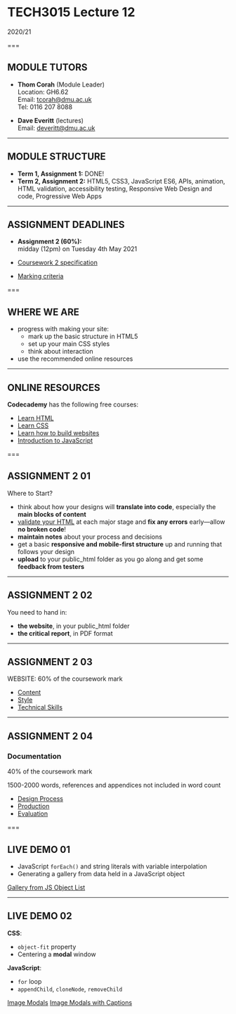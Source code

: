 # TECH3015 Lecture 12

2020/21

===

## MODULE TUTORS

- **Thom Corah** (Module Leader)  
Location: GH6.62  
Email: tcorah@dmu.ac.uk  
Tel: 0116 207 8088

- **Dave Everitt** (lectures)  
Email: deveritt@dmu.ac.uk

---

## MODULE STRUCTURE

- **Term 1, Assignment 1:** DONE!
- **Term 2, Assignment 2:** HTML5, CSS3, JavaScript ES6, APIs, animation, HTML validation, accessibility testing, Responsive Web Design and code, Progressive Web Apps

---

## ASSIGNMENT DEADLINES

- **Assignment 2 (60%):**  
midday (12pm) on Tuesday 4th May 2021

- [Coursework 2 specification](https://tech3015.github.io/lectures/coursework-02.html)
- [Marking criteria](https://tech3015.github.io/lectures/coursework-02.html#marking-criteria)

===

## WHERE WE ARE

- progress with making your site:
  - mark up the basic structure in HTML5
  - set up your main CSS styles
  - think about interaction
- use the recommended online resources

---

## ONLINE RESOURCES

**Codecademy** has the following free courses:

- [Learn HTML](https://www.codecademy.com/learn/learn-html)
- [Learn CSS](https://www.codecademy.com/learn/learn-css)
- [Learn how to build websites](https://www.codecademy.com/learn/paths/learn-how-to-build-websites)
- [Introduction to JavaScript](https://www.codecademy.com/learn/introduction-to-javascript)

===

<!-- .slide: class="crammed" -->
## ASSIGNMENT 2 **01**

Where to Start?

- think about how your designs will **translate into code**, especially the **main blocks of content**
- [validate your HTML](https://validator.w3.org/) at each major stage and **fix any errors** early—allow **no broken code**!
- **maintain notes** about your process and decisions
- get a basic **responsive and mobile-first structure** up and running that follows your design
- **upload** to your public_html folder as you go along and get some **feedback from testers**

---

## ASSIGNMENT 2 **02**

You need to hand in:

- **the website**, in your public_html folder
- **the critical report**, in PDF format

---

## ASSIGNMENT 2 **03**

WEBSITE: 60% of the coursework mark

- [Content](https://tech3015.github.io/lectures/coursework-02.html#content)
- [Style](https://tech3015.github.io/lectures/coursework-02.html#style)
- [Technical Skills](https://tech3015.github.io/lectures/coursework-02.html#technical-skills)

---

## ASSIGNMENT 2 **04**

### Documentation

40% of the coursework mark

1500-2000 words, references and appendices not included in word count

- [Design Process](https://tech3015.github.io/lectures/coursework-02.html#design-process)
- [Production](https://tech3015.github.io/lectures/coursework-02.html#production)
- [Evaluation](https://tech3015.github.io/lectures/coursework-02.html#evaluation)

===

<!-- .slide: class="left-align" -->
## LIVE DEMO **01**

- JavaScript `forEach()` and string literals with variable interpolation
- Generating a gallery from data held in a JavaScript object

[Gallery from JS Object List](https://codepen.io/faniae/pen/dyPdpOo)

---

<!-- .slide: class="left-align" -->
## LIVE DEMO **02**

**CSS**:

- `object-fit` property
- Centering a **modal** window

**JavaScript**:

- `for` loop
- `appendChild`, `cloneNode`, `removeChild`

[Image Modals](https://codepen.io/faniae/pen/EGazKQ)
[Image Modals with Captions](https://codepen.io/faniae/pen/GRgGVwK)

